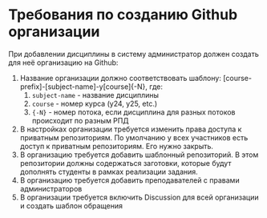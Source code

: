 # Требования по созданию Github организации

При добавлении дисциплины в систему администратор должен создать для неё организацию на Github:

1. Название организации должно соответствовать шаблону: [course-prefix]-[subject-name]-y[course]{-N}, где:
    1. `subject-name` - название дисциплины
    2. `course` - номер курса (y24, y25, etc.)
    3. `{-N}` - номер потока, если дисциплина для разных потоков происходит по разным РПД
2. В настройках организации требуется изменить права доступа к приватным репозиториям. По умолчанию у всех участников
   есть доступ к приватным репозиториям. Его нужно закрыть.
3. В организацию требуется добавить шаблонный репозиторий. В этом репозитории должны содержаться заготовки, которые будут
   дополнять студенты в рамках реализации задания.
4. В организацию требуется добавить преподавателей с правами администраторов
5. В организации требуется включить Discussion для всей организации и создать шаблон обращения
